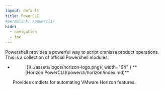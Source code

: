 ```yaml
---
layout: default
title: PowerCLI
#permalink: /powercli/
hide:
  - navigation
  - toc
---
```


Powershell provides a powerful way to script omnissa product operations. This is a collection of official Powershell modules.

<div class="grid cards" markdown>

- <figure markdown="span">
    ![](../assets/logos/horizon-logo.png){ width="64" }
    <caption>**[Horizon PowerCLI](powercli/horizon/index.md)**</caption>
    </figure> 
    
    Provides cmdlets for automating VMware Horizon features.
